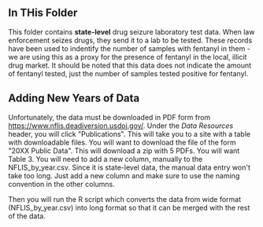 ## In THis Folder

This folder contains **state-level** drug seizure laboratory test data. When law enforcement seizes drugs, they send it to a lab to be tested. These records have been used to indentify the number of samples with fentanyl in them - we are using this as a proxy for the presence of fentanyl in the local, illicit drug market. It should be noted that this data does not indicate the amount of fentanyl tested, just the number of samples tested positive for fentanyl.

## Adding New Years of Data

Unfortunately, the data must be downloaded in PDF form from https://www.nflis.deadiversion.usdoj.gov/. Under the *Data Resources* header, you will click "Publications". This will take you to a site with a table with downloadable files. You will want to download the file of the form "20XX Public Data". This will download a zip with 5 PDFs. You will want Table 3. You will need to add a new column, manually to the NFLIS_by_year.csv. Since it is state-level data, the manual data entry won't take too long. Just add a new column and make sure to use the naming convention in the other columns.

Then you will run the R script which converts the data from wide format (NFLIS_by_year.csv) into long format so that it can be merged with the rest of the data.
